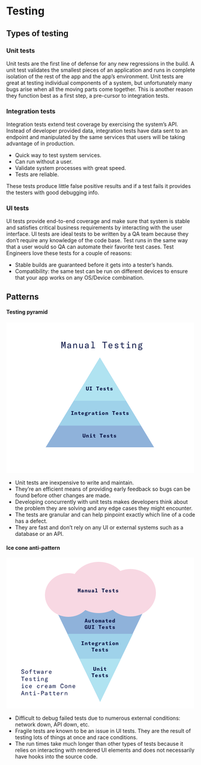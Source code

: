 # Testing

## Types of testing

### Unit tests
Unit tests are the first line of defense for any new regressions in the build. A unit test validates the smallest pieces of an application and runs in complete isolation of the rest of the app and the app’s environment.
Unit tests are great at testing individual components of a system, but unfortunately many bugs arise when all the moving parts come together. This is another reason they function best as a first step, a pre-cursor to integration tests.

### Integration tests
Integration tests extend test coverage by exercising the system’s API. Instead of developer provided data, integration tests have data sent to an endpoint and manipulated by the same services that users will be taking advantage of in production.
- Quick way to test system services.
- Can run without a user.
- Validate system processes with great speed.
- Tests are reliable.

These tests produce little false positive results and if a test fails it provides the testers with good debugging info.

### UI tests
UI tests provide end-to-end coverage and make sure that system is stable and satisfies critical business requirements by interacting with the user interface. UI tests are ideal tests to be written by a QA team because they don’t require any knowledge of the code base. Test runs in the same way that a user would so QA can automate their favorite test cases. Test Engineers love these tests for a couple of reasons:

- Stable builds are guaranteed before it gets into a tester’s hands.
- Compatibility: the same test can be run on different devices to ensure that your app works on any OS/Device combination.

## Patterns

#### Testing pyramid

![Testing pyramid](https://github.com/ricardocasares/grow/blob/master/assets/automation-pyramid-1.png?raw=true "Testing pyramid")

- Unit tests are inexpensive to write and maintain.
- They’re an efficient means of providing early feedback so bugs can be found before other changes are made.
- Developing concurrently with unit tests makes developers think about the problem they are solving and any edge cases they might encounter.
- The tests are granular and can help pinpoint exactly which line of a code has a defect.
- They are fast and don’t rely on any UI or external systems such as a database or an API.

#### Ice cone anti-pattern
![Ice cone anti-pattern](https://github.com/ricardocasares/grow/blob/master/assets/automation-pyramid-ice-cream.png?raw=true "Ice cone anti-pattern")

- Difficult to debug failed tests due to numerous external conditions: network down, API down, etc.
- Fragile tests are known to be an issue in UI tests. They are the result of testing lots of things at once and race conditions.
- The run times take much longer than other types of tests because it relies on interacting with rendered UI elements and does not necessarily have hooks into the source code.

